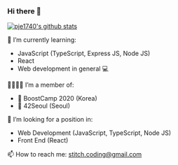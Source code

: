 ### Hi there 👋

[![pje1740's github stats](https://github-readme-stats.vercel.app/api?username=pje1740)](https://github.com/anuraghazra/github-readme-stats)

🌱 I’m currently learning:
- JavaScript (TypeScript, Express JS, Node JS)
- React
- Web development in general 💻

👨‍👩‍👦‍👦 I’m a member of:
- 🤟 BoostCamp 2020 (Korea)
- 🤟 42Seoul (Seoul)

🤔 I’m looking for a position in:
- Web Development (JavaScript, TypeScript, Node JS)
- Front End (React)

📫 How to reach me:
stitch.coding@gmail.com
